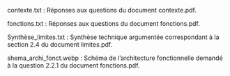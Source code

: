 contexte.txt : Réponses aux questions du document contexte.pdf.

fonctions.txt : Réponses aux questions du document fonctions.pdf.

Synthèse_limites.txt : Synthèse technique argumentée correspondant à la section 2.4 du document limites.pdf.

shema_archi_fonct.webp : Schéma de l’architecture fonctionnelle demandé à la question 2.2.1 du document fonctions.pdf.
